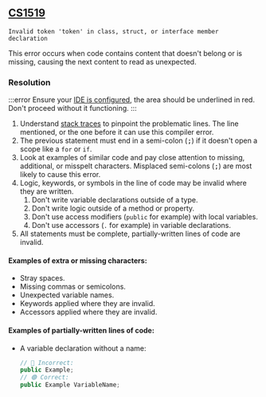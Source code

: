 ## [CS1519](https://docs.microsoft.com/en-us/dotnet/csharp/language-reference/compiler-messages/cs1519)

```
Invalid token 'token' in class, struct, or interface member declaration
```

This error occurs when code contains content that doesn't belong or is missing, causing the next content to read as unexpected.

### Resolution
:::error
Ensure your [IDE is configured](../IDE%20Configuration.md), the area should be underlined in red. Don't proceed without it functioning.
:::

1. Understand [stack traces](../Stack%20Traces.md) to pinpoint the problematic lines. The line mentioned, or the one before it can use this compiler error.
1. The previous statement must end in a semi-colon (<kbd>;</kbd>) if it doesn't open a scope like a `for` or `if`.
1. Look at examples of similar code and pay close attention to missing, additional, or misspelt characters.
  Misplaced semi-colons (<kbd>;</kbd>) are most likely to cause this error.
1. Logic, keywords, or symbols in the line of code may be invalid where they are written.
   1. Don't write variable declarations outside of a type.
   1. Don't write logic outside of a method or property.
   1. Don't use access modifiers (`public` for example) with local variables.
   1. Don't use accessors (`.` for example) in variable declarations.
1. All statements must be complete, partially-written lines of code are invalid.

#### Examples of extra or missing characters:
- Stray spaces.
- Missing commas or semicolons.
- Unexpected variable names.
- Keywords applied where they are invalid.
- Accessors applied where they are invalid.

#### Examples of partially-written lines of code:
- A variable declaration without a name:
  ```csharp
  // 🔴 Incorrect:
  public Example;
  // 🟢 Correct:
  public Example VariableName;
  ```

